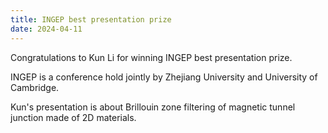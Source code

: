 ```yaml
---
title: INGEP best presentation prize
date: 2024-04-11
---
```


Congratulations to Kun Li for winning INGEP best presentation prize.

<!--more-->

INGEP is a conference hold jointly by Zhejiang University and University of Cambridge.

Kun's presentation is about Brillouin zone filtering of magnetic tunnel junction made of 2D materials. 
